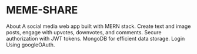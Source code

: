# MEME-SHARE
About A social media web app built with MERN stack. Create text and image posts, engage with upvotes, downvotes, and comments. Secure authorization with JWT tokens. MongoDB for efficient data storage. Login Using googleOAuth.
